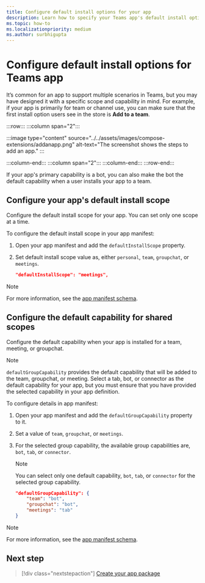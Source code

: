 ```yaml
---
title: Configure default install options for your app
description: Learn how to specify your Teams app's default install options and default capability for shared scopes.
ms.topic: how-to
ms.localizationpriority: medium
ms.author: surbhigupta
---
```

# Configure default install options for Teams app

It’s common for an app to support multiple scenarios in Teams, but you may have designed it with a specific scope and capability in mind. For example, if your app is primarily for team or channel use, you can make sure that the first install option users see in the store is **Add to a team**.

:::row:::
   :::column span="2":::

:::image type="content" source="../../assets/images/compose-extensions/addanapp.png" alt-text="The screenshot shows the steps to add an app." :::

   :::column-end:::
   :::column span="2":::
   :::column-end:::
:::row-end:::

If your app's primary capability is a bot, you can also make the bot the default capability when a user installs your app to a team.

## Configure your app's default install scope

Configure the default install scope for your app. You can set only one scope at a time.

To configure the default install scope in your app manifest:

1. Open your app manifest and add the `defaultInstallScope` property.
2. Set default install scope value as, either `personal`, `team`, `groupchat`, or `meetings`.

    ```json
    "defaultInstallScope": "meetings",
    ```

> [!NOTE]
> For more information, see the [app manifest schema](~/resources/schema/manifest-schema.md).

## Configure the default capability for shared scopes

Configure the default capability when your app is installed for a team, meeting, or groupchat.

> [!NOTE]
> `defaultGroupCapability` provides the default capability that will be added to the team, groupchat, or meeting. Select a tab, bot, or connector as the default capability for your app, but you must ensure that you have provided the selected capability in your app definition.

To configure details in app manifest:

1. Open your app manifest and add the `defaultGroupCapability` property to it.
2. Set a value of `team`, `groupchat`, or `meetings`.
3. For the selected group capability, the available group capabilities are, `bot`, `tab`, or `connector`.

    > [!NOTE]
    > You can select only one default capability, `bot`, `tab`, or `connector` for the selected group capability.

    ```json
    "defaultGroupCapability": {
        "team": "bot",
        "groupchat": "bot",
        "meetings": "tab"
    }
    ```

> [!NOTE]
> For more information, see the [app manifest schema](~/resources/schema/manifest-schema.md).

## Next step

> [!div class="nextstepaction"]
> [Create your app package](~/concepts/build-and-test/apps-package.md)
